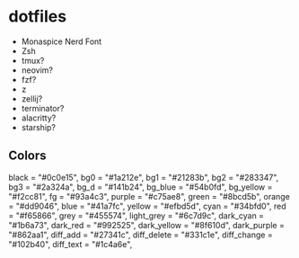 # dotfiles
- Monaspice Nerd Font
- Zsh
- tmux?
- neovim?
- fzf?
- z
- zellij?
- terminator?
- alacritty?
- starship?


## Colors
black = "#0c0e15", bg0 = "#1a212e", bg1 = "#21283b", bg2 = "#283347", bg3 = "#2a324a", bg_d = "#141b24", bg_blue = "#54b0fd", bg_yellow = "#f2cc81", fg = "#93a4c3", purple = "#c75ae8", green = "#8bcd5b", orange = "#dd9046", blue = "#41a7fc", yellow = "#efbd5d", cyan = "#34bfd0", red = "#f65866", grey = "#455574", light_grey = "#6c7d9c", dark_cyan = "#1b6a73", dark_red = "#992525", dark_yellow = "#8f610d", dark_purple = "#862aa1", diff_add = "#27341c", diff_delete = "#331c1e", diff_change = "#102b40", diff_text = "#1c4a6e",
